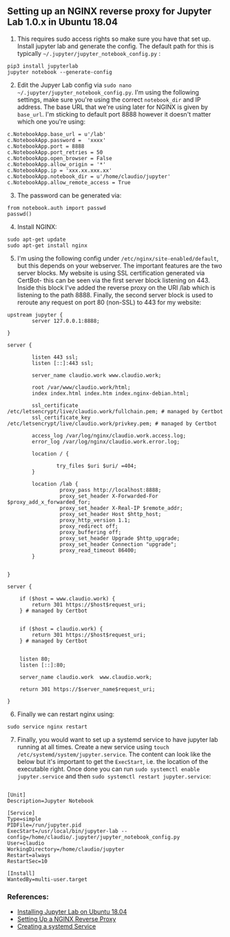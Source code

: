 ## Setting up an NGINX reverse proxy for Jupyter Lab 1.0.x in Ubuntu 18.04

1) This requires sudo access rights so make sure you have that set up. Install jupyter lab and generate the config. The default path for this is typically `~/.jupyter/jupyter_notebook_config.py` :
```
pip3 install jupyterlab
jupyter notebook --generate-config
```

2) Edit the Jupyer Lab config via `sudo nano ~/.jupyter/jupyter_notebook_config.py`. I'm using the following settings, make sure you're using the correct `notebook_dir` and IP address. The base URL that we're using later for NGINX is given by `base_url`. I'm sticking to default port 8888 however it doesn't matter which one you're using:

```
c.NotebookApp.base_url = u'/lab'
c.NotebookApp.password =  'xxxx' 
c.NotebookApp.port = 8888
c.NotebookApp.port_retries = 50
c.NotebookApp.open_browser = False
c.NotebookApp.allow_origin = '*'
c.NotebookApp.ip = 'xxx.xx.xxx.xx'
c.NotebookApp.notebook_dir = u'/home/claudio/jupyter'
c.NotebookApp.allow_remote_access = True
```

3) The password can be generated via:
```
from notebook.auth import passwd 
passwd()
```
4) Install NGINX:

```
sudo apt-get update
sudo apt-get install nginx
```

5) I'm using the following config under `/etc/nginx/site-enabled/default`, but this depends on your webserver. The important features are the two server blocks. My website is using SSL certification generated via CertBot- this can be seen via the first server block listening on 443. Inside this block I've added the reverse proxy on the URI /lab which is listening to the path 8888. Finally, the second server block is used to reroute any request on port 80 (non-SSL) to 443 for my website:

```
upstream jupyter {
        server 127.0.0.1:8888;

}

server {

        listen 443 ssl;
        listen [::]:443 ssl;

        server_name claudio.work www.claudio.work;

        root /var/www/claudio.work/html;
        index index.html index.htm index.nginx-debian.html;

        ssl_certificate /etc/letsencrypt/live/claudio.work/fullchain.pem; # managed by Certbot
        ssl_certificate_key /etc/letsencrypt/live/claudio.work/privkey.pem; # managed by Certbot

        access_log /var/log/nginx/claudio.work.access.log;
        error_log /var/log/nginx/claudio.work.error.log;

        location / {

                try_files $uri $uri/ =404;
        }

        location /lab {
                 proxy_pass http://localhost:8888;
                 proxy_set_header X-Forwarded-For $proxy_add_x_forwarded_for;
                 proxy_set_header X-Real-IP $remote_addr;
                 proxy_set_header Host $http_host;
                 proxy_http_version 1.1;
                 proxy_redirect off;
                 proxy_buffering off;
                 proxy_set_header Upgrade $http_upgrade;
                 proxy_set_header Connection "upgrade";
                 proxy_read_timeout 86400;
        }


}

server {

    if ($host = www.claudio.work) {
        return 301 https://$host$request_uri;
    } # managed by Certbot


    if ($host = claudio.work) {
        return 301 https://$host$request_uri;
    } # managed by Certbot


    listen 80;
    listen [::]:80;

    server_name claudio.work  www.claudio.work;

    return 301 https://$server_name$request_uri;

}
```

6) Finally we can restart nginx using:

```
sudo service nginx restart
```

7) Finally, you would want to set up a systemd service to have jupyter lab running at all times. Create a new service using `touch /etc/systemd/system/jupyter.service`. The content can look like the below but it's important to get the `ExecStart`, i.e. the location of the executable right. Once done you can run `sudo systemctl enable jupyter.service` and then `sudo systemctl restart jupyter.service`:

```

[Unit]
Description=Jupyter Notebook

[Service]
Type=simple
PIDFile=/run/jupyter.pid
ExecStart=/usr/local/bin/jupyter-lab --config=/home/claudio/.jupyter/jupyter_notebook_config.py
User=claudio
WorkingDirectory=/home/claudio/jupyter
Restart=always
RestartSec=10

[Install]
WantedBy=multi-user.target
```



### References:
- [Installing Jupyter Lab on Ubuntu 18.04](https://www.ceos3c.com/open-source/install-jupyterlab-on-ubuntu-18-04/)
- [Setting Up a NGINX Reverse Proxy](http://www.albertauyeung.com/post/setup-jupyter-nginx-supervisor/)
- [Creating a systemd Service](https://forums.fast.ai/t/run-jupyter-notebook-on-system-boot/749/5)